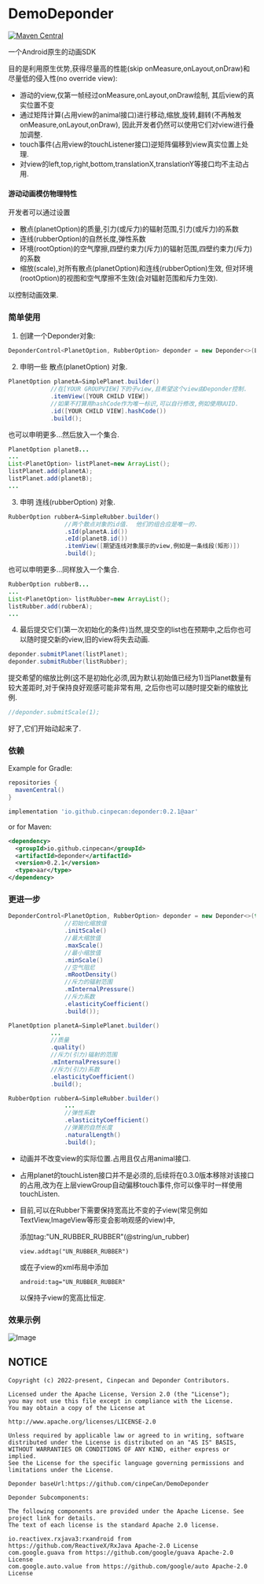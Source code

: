 # DemoDeponder

[![Maven Central](https://img.shields.io/maven-central/v/io.github.cinpecan/deponder.svg?label=Maven%20Central)](https://search.maven.org/search?q=g:%22io.github.cinpecan%22%20AND%20a:%22deponder%22)

一个Android原生的动画SDK

目的是利用原生优势,获得尽量高的性能(skip onMeasure,onLayout,onDraw)和尽量低的侵入性(no override view):

- 游动的view,仅第一帧经过onMeasure,onLayout,onDraw绘制, 其后view的真实位置不变
- 通过矩阵计算(占用view的animal接口)进行移动,缩放,旋转,翻转(不再触发onMeasure,onLayout,onDraw), 
  因此开发者仍然可以使用它们对view进行叠加调整.
- touch事件(占用view的touchListener接口)逆矩阵偏移到view真实位置上处理.
- 对view的left,top,right,bottom,translationX,translationY等接口均不主动占用.

#### 游动动画模仿物理特性
开发者可以通过设置 
- 散点(planetOption)的质量,引力(或斥力)的辐射范围,引力(或斥力)的系数
- 连线(rubberOption)的自然长度,弹性系数
- 环境(rootOption)的空气摩擦,四壁约束力(斥力)的辐射范围,四壁约束力(斥力)的系数
- 缩放(scale),对所有散点(planetOption)和连线(rubberOption)生效, 但对环境(rootOption)的视图和空气摩擦不生效(会对辐射范围和斥力生效).


以控制动画效果.

### 简单使用


1. 创建一个Deponder对象:
```java
DeponderControl<PlanetOption, RubberOption> deponder = new Deponder<>(LifecycleOwner/*生命周期持有者*/, [YOUR GROUPVIEW]);
```
2. 申明一些 散点(planetOption) 对象.
```java
PlanetOption planetA=SimplePlanet.builder()
            //在[YOUR GROUPVIEW]下的子view,且希望这个view由Deponder控制.
            .itemView([YOUR CHILD VIEW])
            //如果不打算用hashCode作为唯一标识,可以自行修改,例如使用UUID.
            .id([YOUR CHILD VIEW].hashCode())
            .build();
```
也可以申明更多...然后放入一个集合.
```java
PlanetOption planetB...
...
List<PlanetOption> listPlanet=new ArrayList();
listPlanet.add(planetA);
listPlanet.add(planetB);
...
```

3. 申明 连线(rubberOption) 对象.
```java
RubberOption rubberA=SimpleRubber.builder()
                //两个散点对象的id值.  他们的组合应是唯一的.
                .sId(planetA.id())
                .eId(planetB.id())
                .itemView([期望连线对象展示的view,例如是一条线段(矩形)])
                .build();
```
也可以申明更多...同样放入一个集合.
```java
RubberOption rubberB...
...
List<PlanetOption> listRubber=new ArrayList();
listRubber.add(rubberA);
...
```
4. 最后提交它们(第一次初始化的条件)当然,提交空的list也在预期中,之后你也可以随时提交新的view,旧的view将失去动画.
```java
deponder.submitPlanet(listPlanet);
deponder.submitRubber(listRubber);
```
提交希望的缩放比例(这不是初始化必须,因为默认初始值已经为1)当Planet数量有较大差距时,对于保持良好观感可能非常有用, 之后你也可以随时提交新的缩放比例.
```java
//deponder.submitScale(1);
```
好了,它们开始动起来了.

### 依赖

Example for Gradle:

```groovy
repositories {
  mavenCentral()
}

implementation 'io.github.cinpecan:deponder:0.2.1@aar'
```

or for Maven:

```xml
<dependency>
  <groupId>io.github.cinpecan</groupId>
  <artifactId>deponder</artifactId>
  <version>0.2.1</version>
  <type>aar</type>
</dependency>
```

### 更进一步

```java
DeponderControl<PlanetOption, RubberOption> deponder = new Deponder<>(this, SimpleRootOption.builder()
                //初始化缩放值
                .initScale()
                //最大缩放值
                .maxScale()
                //最小缩放值
                .minScale()
                //空气阻尼
                .mRootDensity()
                //斥力的辐射范围
                .mInternalPressure()
                //斥力系数
                .elasticityCoefficient()
                .build());
```

```java
PlanetOption planetA=SimplePlanet.builder()
            ...
            //质量
            .quality()
            //斥力(引力)辐射的范围
            .mInternalPressure()
            //斥力(引力)系数
            .elasticityCoefficient()
            .build();
```
            
```java
RubberOption rubberA=SimpleRubber.builder()
                ...
                //弹性系数
                .elasticityCoefficient()
                //弹簧的自然长度
                .naturalLength()
                .build();
```

- 动画并不改变view的实际位置.占用且仅占用animal接口.
- 占用planet的touchListen接口并不是必须的,后续将在0.3.0版本移除对该接口的占用,改为在上层viewGroup自动偏移touch事件,你可以像平时一样使用touchListen.
- 目前,可以在Rubber下需要保持宽高比不变的子view(常见例如TextView,ImageView等形变会影响观感的view)中,

  添加tag:"UN_RUBBER_RUBBER"(@string/un_rubber)
  ```
  view.addtag("UN_RUBBER_RUBBER")
  ```
  或在子view的xml布局中添加
  ```
  android:tag="UN_RUBBER_RUBBER"
  ```
  以保持子view的宽高比恒定.

### 效果示例

![Image](https://s4.ax1x.com/2022/02/25/bAEZwj.gif)

## NOTICE

    Copyright (c) 2022-present, Cinpecan and Deponder Contributors.

    Licensed under the Apache License, Version 2.0 (the "License");
    you may not use this file except in compliance with the License.
    You may obtain a copy of the License at

    http://www.apache.org/licenses/LICENSE-2.0

    Unless required by applicable law or agreed to in writing, software
    distributed under the License is distributed on an "AS IS" BASIS,
    WITHOUT WARRANTIES OR CONDITIONS OF ANY KIND, either express or implied.
    See the License for the specific language governing permissions and
    limitations under the License.
    
    Deponder baseUrl:https://github.com/cinpeCan/DemoDeponder
    
    Deponder Subcomponents:
    
    The following components are provided under the Apache License. See project link for details.
    The text of each license is the standard Apache 2.0 license.
    
    io.reactivex.rxjava3:rxandroid from https://github.com/ReactiveX/RxJava Apache-2.0 License
    com.google.guava from https://github.com/google/guava Apache-2.0 License
    com.google.auto.value from https://github.com/google/auto Apache-2.0 License

